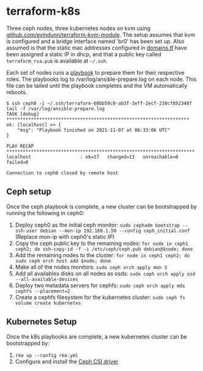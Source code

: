 # terraform-k8s
Three ceph nodes, three kubernetes nodes on kvm using [github.com/evindunn/terraform-kvm-module](https://github.com/evindunn/terraform-kvm-module). The setup assumes that kvm is configured and a bridge interface named 'br0' has been set up.
Also assumed is that the static mac addresses configured in [domains.tf](./domains.tf) have been assigned a static
IP in dhcp, and that a public key called `terraform_rsa.pub` is available at `~/.ssh`.

Each set of nodes runs a [playbook](./files) to prepare them for their respective roles.
The playbooks log to /var/log/ansible-prepare.log on each node. This file can be tailed until the playbook
completes and the VM automatically reboots.

```shell
$ ssh ceph0 -i ~/.ssh/terraform-60bb59c0-ab3f-3eff-2ecf-230cf852348f tail -f /var/log/ansible-prepare.log
TASK [debug] *******************************************************************
ok: [localhost] => {
    "msg": "Playbook finished on 2021-11-07 at 06:33:06 UTC"
}

PLAY RECAP *********************************************************************
localhost                  : ok=17   changed=13   unreachable=0    failed=0   

Connection to ceph0 closed by remote host
```

## Ceph setup

Once the ceph playbook is complete, a new cluster can be bootstrapped by running the following in ceph0:
1. Deploy ceph0 as the initial ceph monitor: `sudo cephadm bootstrap --ssh-user debian --mon-ip 192.168.1.50 --config ceph_initial.conf` (Replace mon-ip with ceph0's static IP)
2. Copy the ceph public key to the remaining nodes: `for node in ceph1 ceph2; do ssh-copy-id -f -i /etc/ceph/ceph.pub debian@$node; done`
3. Add the remaining nodes to the cluster: `for node in ceph1 ceph2; do sudo ceph orch host add $node; done`
4. Make all of the nodes monitors: `sudo ceph orch apply mon 3`
5. Add all availables disks on all nodes as osds: `sudo ceph orch apply osd --all-available-devices`
6. Deploy two metadata servers for cephfs: `sudo ceph orch apply mds cephfs --placement=2`
7. Create a cephfs filesystem for the kubernetes cluster: `sudo ceph fs volume create kubernetes`

## Kubernetes Setup

Once the k8s playbooks are complete, a new kubernetes cluster can be bootstrapped by:
1. `rke up --config rke.yml`
2. Configure and install the [Ceph CSI driver](https://artifacthub.io/packages/helm/ceph-csi/ceph-csi-cephfs)

